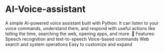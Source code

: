 # AI-Voice-assistant
A simple AI-powered voice assistant built with Python. It can listen to your voice commands, understand them, and respond with useful actions like telling the time, searching the web, opening apps, and more.  🔹 Features:  Speech recognition and text-to-speech  Voice-based commands  Web search and system operations  Easy to customize and expand
